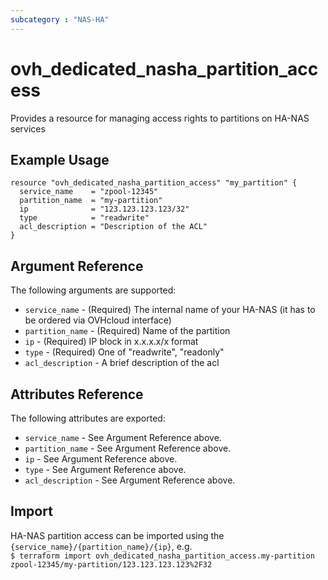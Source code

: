 ```yaml
---
subcategory : "NAS-HA"
---
```


# ovh_dedicated_nasha_partition_access

Provides a resource for managing access rights to partitions on HA-NAS services

## Example Usage

```hcl
resource "ovh_dedicated_nasha_partition_access" "my_partition" {
  service_name    = "zpool-12345"
  partition_name  = "my-partition"
  ip              = "123.123.123.123/32"
  type            = "readwrite"
  acl_description = "Description of the ACL"
}
```

## Argument Reference

The following arguments are supported:

* `service_name` - (Required) The internal name of your HA-NAS (it has to be ordered via OVHcloud interface)
* `partition_name` - (Required) Name of the partition
* `ip` - (Required) IP block in x.x.x.x/x format
* `type` - (Required) One of "readwrite", "readonly"
* `acl_description` - A brief description of the acl

## Attributes Reference

The following attributes are exported:

* `service_name` - See Argument Reference above.
* `partition_name` - See Argument Reference above.
* `ip` - See Argument Reference above.
* `type` - See Argument Reference above.
* `acl_description` - See Argument Reference above.

## Import

HA-NAS partition access can be imported using the `{service_name}/{partition_name}/{ip}`, e.g.  
`$ terraform import ovh_dedicated_nasha_partition_access.my-partition zpool-12345/my-partition/123.123.123.123%2F32`
